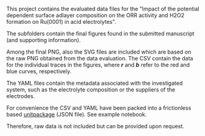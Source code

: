 
This project contains the evaluated data files for the "Impact of the potential dependent surface adlayer composition on the ORR activity and H2O2 formation on Ru(0001) in acid electrolytes".

The subfolders contain the final figures found in the submitted manuscript (and supporting information).

Among the final PNG, also the SVG files are included which are based on the raw PNG obtained from the data evaluation. The CSV contain the data for the individual traces in the figures, where ***r*** and ***b*** refer to the red and blue curves, respectively.

The YAML files contain the metadata associated with the investigated system, such as the electrolyte composition or the suppliers of the electrodes.

For convenience the CSV and YAML have been packed into a frictionless based [unitpackage](https://echemdb.github.io/unitpackage/) (JSON file).
See example notebook.


Therefore, raw data is not included but can be provided upon request.

